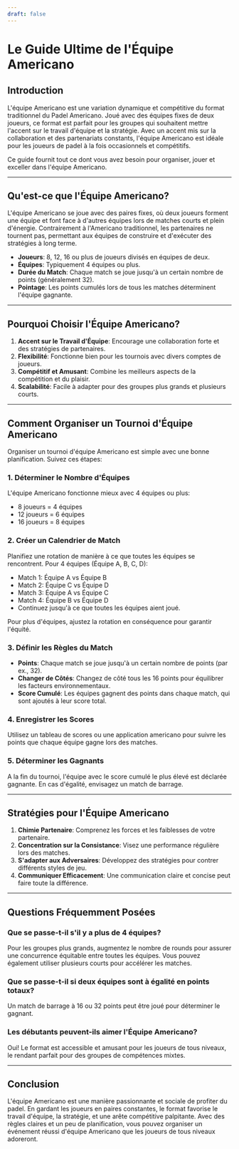 ```yaml
---
draft: false
---
```


# Le Guide Ultime de l'Équipe Americano

## Introduction
L'équipe Americano est une variation dynamique et compétitive du format traditionnel du Padel Americano. Joué avec des équipes fixes de deux joueurs, ce format est parfait pour les groupes qui souhaitent mettre l'accent sur le travail d'équipe et la stratégie. Avec un accent mis sur la collaboration et des partenariats constants, l'équipe Americano est idéale pour les joueurs de padel à la fois occasionnels et compétitifs.

Ce guide fournit tout ce dont vous avez besoin pour organiser, jouer et exceller dans l'équipe Americano.

---

## Qu'est-ce que l'Équipe Americano?
L'équipe Americano se joue avec des paires fixes, où deux joueurs forment une équipe et font face à d'autres équipes lors de matches courts et plein d'énergie. Contrairement à l'Americano traditionnel, les partenaires ne tournent pas, permettant aux équipes de construire et d'exécuter des stratégies à long terme.

- **Joueurs**: 8, 12, 16 ou plus de joueurs divisés en équipes de deux.
- **Équipes**: Typiquement 4 équipes ou plus.
- **Durée du Match**: Chaque match se joue jusqu'à un certain nombre de points (généralement 32).
- **Pointage**: Les points cumulés lors de tous les matches déterminent l'équipe gagnante.

---

## Pourquoi Choisir l'Équipe Americano?
1. **Accent sur le Travail d'Équipe**: Encourage une collaboration forte et des stratégies de partenaires.
2. **Flexibilité**: Fonctionne bien pour les tournois avec divers comptes de joueurs.
3. **Compétitif et Amusant**: Combine les meilleurs aspects de la compétition et du plaisir.
4. **Scalabilité**: Facile à adapter pour des groupes plus grands et plusieurs courts.

---

## Comment Organiser un Tournoi d'Équipe Americano
Organiser un tournoi d'équipe Americano est simple avec une bonne planification. Suivez ces étapes:

### 1. Déterminer le Nombre d'Équipes
L'équipe Americano fonctionne mieux avec 4 équipes ou plus:
- 8 joueurs = 4 équipes
- 12 joueurs = 6 équipes
- 16 joueurs = 8 équipes

### 2. Créer un Calendrier de Match
Planifiez une rotation de manière à ce que toutes les équipes se rencontrent. Pour 4 équipes (Équipe A, B, C, D):
- Match 1: Équipe A vs Équipe B
- Match 2: Équipe C vs Équipe D
- Match 3: Équipe A vs Équipe C
- Match 4: Équipe B vs Équipe D
- Continuez jusqu'à ce que toutes les équipes aient joué.

Pour plus d'équipes, ajustez la rotation en conséquence pour garantir l'équité.

### 3. Définir les Règles du Match
- **Points**: Chaque match se joue jusqu'à un certain nombre de points (par ex., 32).
- **Changer de Côtés**: Changez de côté tous les 16 points pour équilibrer les facteurs environnementaux.
- **Score Cumulé**: Les équipes gagnent des points dans chaque match, qui sont ajoutés à leur score total.

### 4. Enregistrer les Scores
Utilisez un tableau de scores ou une application americano pour suivre les points que chaque équipe gagne lors des matches.

### 5. Déterminer les Gagnants
A la fin du tournoi, l'équipe avec le score cumulé le plus élevé est déclarée gagnante. En cas d'égalité, envisagez un match de barrage.

---

## Stratégies pour l'Équipe Americano
1. **Chimie Partenaire**: Comprenez les forces et les faiblesses de votre partenaire.
2. **Concentration sur la Consistance**: Visez une performance régulière lors des matches.
3. **S'adapter aux Adversaires**: Développez des stratégies pour contrer différents styles de jeu.
4. **Communiquer Efficacement**: Une communication claire et concise peut faire toute la différence.

---

## Questions Fréquemment Posées
### Que se passe-t-il s'il y a plus de 4 équipes?
Pour les groupes plus grands, augmentez le nombre de rounds pour assurer une concurrence équitable entre toutes les équipes. Vous pouvez également utiliser plusieurs courts pour accélérer les matches.

### Que se passe-t-il si deux équipes sont à égalité en points totaux?
Un match de barrage à 16 ou 32 points peut être joué pour déterminer le gagnant.

### Les débutants peuvent-ils aimer l'Équipe Americano?
Oui! Le format est accessible et amusant pour les joueurs de tous niveaux, le rendant parfait pour des groupes de compétences mixtes.

---

## Conclusion
L'équipe Americano est une manière passionnante et sociale de profiter du padel. En gardant les joueurs en paires constantes, le format favorise le travail d'équipe, la stratégie, et une arête compétitive palpitante. Avec des règles claires et un peu de planification, vous pouvez organiser un événement réussi d'équipe Americano que les joueurs de tous niveaux adoreront.